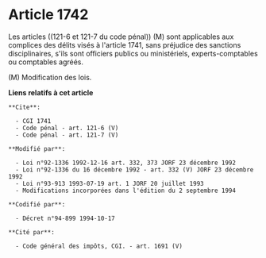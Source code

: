 # Article 1742

Les articles ((121-6 et 121-7 du code pénal)) (M) sont applicables aux complices des délits visés à l'article 1741, sans
préjudice des sanctions disciplinaires, s'ils sont officiers publics ou ministériels, experts-comptables ou comptables
agréés.

(M) Modification des lois.

**Liens relatifs à cet article**

	**Cite**:

	  - CGI 1741
	  - Code pénal - art. 121-6 (V)
	  - Code pénal - art. 121-7 (V)

	**Modifié par**:

	  - Loi n°92-1336 1992-12-16 art. 332, 373 JORF 23 décembre 1992
	  - Loi n°92-1336 du 16 décembre 1992 - art. 332 (V) JORF 23 décembre 1992
	  - Loi n°93-913 1993-07-19 art. 1 JORF 20 juillet 1993
	  - Modifications incorporées dans l'édition du 2 septembre 1994

	**Codifié par**:

	  - Décret n°94-899 1994-10-17

	**Cité par**:

	  - Code général des impôts, CGI. - art. 1691 (V)
